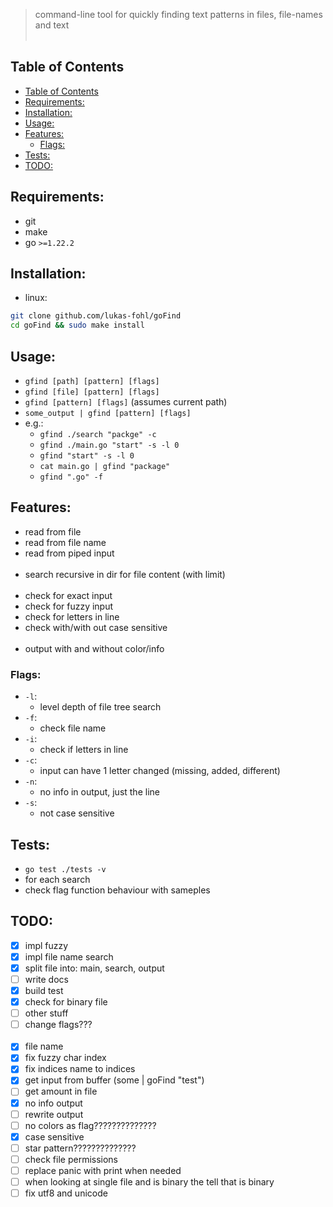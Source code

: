 > command-line tool for quickly finding text patterns in files, file-names and text
<br></br>
## Table of Contents
- [Table of Contents](#table-of-contents)
- [Requirements:](#requirements)
- [Installation:](#installation)
- [Usage:](#usage)
- [Features:](#features)
  - [Flags:](#flags)
- [Tests:](#tests)
- [TODO:](#todo)

## Requirements:
 - git
 - make
 - go `>=1.22.2`

## Installation:
 - linux:
```bash
git clone github.com/lukas-fohl/goFind
cd goFind && sudo make install
```

## Usage:
 - `gfind [path] [pattern] [flags]`
 - `gfind [file] [pattern] [flags]`
 - `gfind [pattern] [flags]` (assumes current path)
 - `some_output | gfind [pattern] [flags]`
 - e.g.:
   - `gfind ./search "packge" -c`
   - `gfind ./main.go "start" -s -l 0`
   - `gfind "start" -s -l 0`
   - `cat main.go | gfind "package"`
   - `gfind ".go" -f`

## Features:
 - read from file
 - read from file name
 - read from piped input
<br></br>
 - search recursive in dir for file content (with limit)
<br></br>
 - check for exact input
 - check for fuzzy input
 - check for letters in line
 - check with/with out case sensitive
<br></br>
- output with and without color/info


### Flags:
  - `-l`:
    - level depth of file tree search
  - `-f`:
    - check file name
  - `-i`:
    - check if letters in line
  - `-c`:
    - input can have 1 letter changed (missing, added, different)
  - `-n`:
    - no info in output, just the line
  - `-s`:
    - not case sensitive

## Tests:
 - `go test ./tests -v`
 - for each search
 - check flag function behaviour with sameples

## TODO:
 - [x] impl fuzzy
 - [x] impl file name search
 - [x] split file into: main, search, output
 - [ ] write docs
 - [x] build test
 - [x] check for binary file
 - [ ] other stuff
 - [ ] change flags???
 <br></br>
 - [x] file name 
 - [x] fix fuzzy char index
 - [x] fix indices name to indices
 - [x] get input from buffer (some | goFind "test")
 - [ ] get amount in file
 - [x] no info output
 - [ ] rewrite output
 - [ ] no colors as flag??????????????
 - [x] case sensitive
 - [ ] star pattern??????????????
 - [ ] check file permissions
 - [ ] replace panic with print when needed
 - [ ] when looking at single file and is binary the tell that is binary
 - [ ] fix utf8 and unicode
